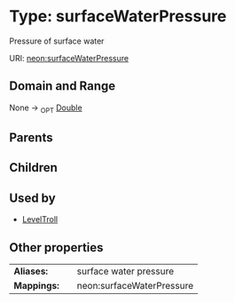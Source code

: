 
# Type: surfaceWaterPressure


Pressure of surface water

URI: [neon:surfaceWaterPressure](https://data.neonscience.org/surfaceWaterPressure)


## Domain and Range

None ->  <sub>OPT</sub> [Double](types/Double.md)

## Parents


## Children


## Used by

 * [LevelTroll](LevelTroll.md)

## Other properties

|  |  |  |
| --- | --- | --- |
| **Aliases:** | | surface water pressure |
| **Mappings:** | | neon:surfaceWaterPressure |

